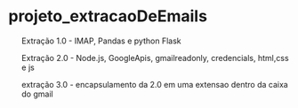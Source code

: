 <h1> projeto_extracaoDeEmails </h1>


<ul>Extração 1.0 - IMAP, Pandas e python Flask</ul>
<ul>Extração 2.0 - Node.js, GoogleApis, gmailreadonly, credencials, html,css e js</ul>
<ul>extração 3.0 - encapsulamento da 2.0 em uma extensao dentro da caixa do gmail</ul>



